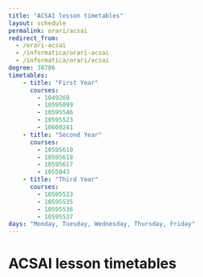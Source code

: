 ```yaml
---
title: "ACSAI lesson timetables"
layout: schedule
permalink: orari/acsai
redirect_from:
  - /orari-acsai
  - /informatica/orari-acsai
  - /informatica/orari/acsai
degree: 30786
timetables:
    - title: "First Year"
      courses:
        - 1049269
        - 10595099
        - 10595546
        - 10595523
        - 10600241
    - title: "Second Year"
      courses:
        - 10595610
        - 10595618
        - 10595617
        - 1055043
    - title: "Third Year"
      courses:
        - 10595533
        - 10595535
        - 10595536
        - 10595537
days: "Monday, Tuesday, Wednesday, Thursday, Friday"
---
```


# ACSAI lesson timetables

